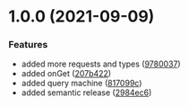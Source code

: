 # 1.0.0 (2021-09-09)


### Features

* added more requests and types ([9780037](https://github.com/andyngdz/query-machine/commit/97800370ed13198e91c5afe496c1f3c3e9de1638))
* added onGet ([207b422](https://github.com/andyngdz/query-machine/commit/207b4222bf655baabd0b70d42ad17ed6e2721df0))
* added query machine ([817099c](https://github.com/andyngdz/query-machine/commit/817099ceb128f67711338f2a82029dce3fb6911a))
* added semantic release ([2984ec6](https://github.com/andyngdz/query-machine/commit/2984ec696cb6be7ef7dfab2db362c8c260df37b0))
